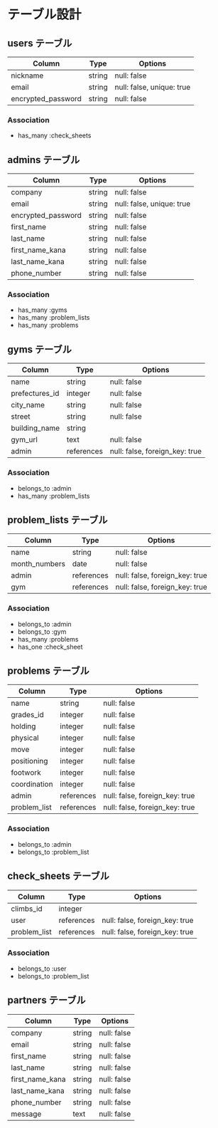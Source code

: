 # テーブル設計

## users テーブル

| Column             | Type       | Options                        |
| ------------------ | ---------- | ------------------------------ |
| nickname           | string     | null: false                    |
| email              | string     | null: false, unique: true      |
| encrypted_password | string     | null: false                    |

### Association

- has_many :check_sheets

## admins テーブル

| Column             | Type       | Options                        |
| ------------------ | ---------- | ------------------------------ |
| company            | string     | null: false                    |
| email              | string     | null: false, unique: true      |
| encrypted_password | string     | null: false                    |
| first_name         | string     | null: false                    |
| last_name          | string     | null: false                    |
| first_name_kana    | string     | null: false                    |
| last_name_kana     | string     | null: false                    |
| phone_number       | string     | null: false                    |

### Association

- has_many :gyms
- has_many :problem_lists
- has_many :problems

## gyms テーブル

| Column             | Type       | Options                        |
| ------------------ | ---------- | ------------------------------ |
| name               | string     | null: false                    |
| prefectures_id     | integer    | null: false                    |
| city_name          | string     | null: false                    |
| street             | string     | null: false                    |
| building_name      | string     |                                |
| gym_url            | text       | null: false                    |
| admin              | references | null: false, foreign_key: true |

### Association

- belongs_to :admin
- has_many :problem_lists

## problem_lists テーブル

| Column             | Type       | Options                        |
| ------------------ | ---------- | ------------------------------ |
| name               | string     | null: false                    |
| month_numbers      | date       | null: false                    |
| admin              | references | null: false, foreign_key: true |
| gym                | references | null: false, foreign_key: true |

### Association

- belongs_to :admin
- belongs_to :gym
- has_many :problems
- has_one :check_sheet

## problems テーブル

| Column             | Type       | Options                        |
| ------------------ | ---------- | ------------------------------ |
| name               | string     | null: false                    |
| grades_id          | integer    | null: false                    |
| holding            | integer    | null: false                    |
| physical           | integer    | null: false                    |
| move               | integer    | null: false                    |
| positioning        | integer    | null: false                    |
| footwork           | integer    | null: false                    |
| coordination       | integer    | null: false                    |
| admin              | references | null: false, foreign_key: true |
| problem_list       | references | null: false, foreign_key: true |

### Association

- belongs_to :admin
- belongs_to :problem_list

## check_sheets テーブル

| Column             | Type       | Options                        |
| ------------------ | ---------- | ------------------------------ |
| climbs_id          | integer    |                                |
| user               | references | null: false, foreign_key: true |
| problem_list       | references | null: false, foreign_key: true |

### Association

- belongs_to :user
- belongs_to :problem_list

## partners テーブル

| Column             | Type       | Options                        |
| ------------------ | ---------- | ------------------------------ |
| company            | string     | null: false                    |
| email              | string     | null: false                    |
| first_name         | string     | null: false                    |
| last_name          | string     | null: false                    |
| first_name_kana    | string     | null: false                    |
| last_name_kana     | string     | null: false                    |
| phone_number       | string     | null: false                    |
| message            | text       | null: false                    |